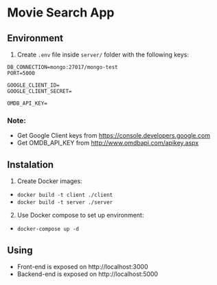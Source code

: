 # Movie Search App

## Environment

1. Create `.env` file inside `server/` folder with the following keys:

```
DB_CONNECTION=mongo:27017/mongo-test
PORT=5000

GOOGLE_CLIENT_ID=
GOOGLE_CLIENT_SECRET=

OMDB_API_KEY=
```

### Note:

- Get Google Client keys from https://console.developers.google.com
- Get OMDB_API_KEY from http://www.omdbapi.com/apikey.aspx

## Instalation

1. Create Docker images:

- `docker build -t client ./client`
- `docker build -t server ./server`

2. Use Docker compose to set up environment:

- `docker-compose up -d`

## Using

- Front-end is exposed on http://localhost:3000
- Backend-end is exposed on http://localhost:5000
